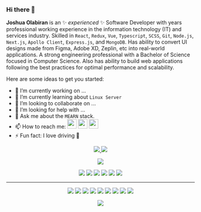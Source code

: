 ### Hi there 👋


**Joshua Olabiran** is an ✨ _experienced_ ✨ Software Developer with years professional working experience in the information technology (IT) and services industry. 
Skilled in `React`, `Redux`, `Vue`, `Typescript`, `SCSS`, `Git`, `Node.js`, `Next.js`, `Apollo Client`, `Express.js`, and `MongoDB`. Has ability to convert UI designs made from Figma, Adobe XD, Zeplin, etc into real-world applications. A strong engineering professional with a Bachelor of Science focused in Computer Science. Also has ability to build web applications following the best practices for optimal performance and scalability.

Here are some ideas to get you started:

- 🔭 I’m currently working on ...
- 🌱 I’m currently learning about `Linux Server`
- 👯 I’m looking to collaborate on ...
- 🤔 I’m looking for help with ...
- 💬 Ask me about the `MEARN` stack.
- 📫 How to reach me: <a href="https://twitter.com/Olabiranjoshua"><img src="https://img.shields.io/badge/twitter-%231DA1F2.svg?&style=for-the-badge&logo=twitter&logoColor=white" height=25></a> <a href="https://www.linkedin.com/in/joshua-olabiran-6625a3177/"><img src="https://img.shields.io/badge/linkedin-%230077B5.svg?&style=for-the-badge&logo=linkedin&logoColor=white" height=25></a> <a href="https://www.joshuaolabiran.com/"><img src="https://img.shields.io/badge/google-%23E4405F.svg?&style=for-the-badge&logo=google&logoColor=white" height=25></a> 
- ⚡ Fun fact: I love driving 🚖




<p align=center>
  <a href="https://github.com/Terabyte17">
    <img src="https://badges.pufler.dev/visits/Terabyte17/Terabyte17?style=flat-square&color=black&logo=github">
  </a>
  <a href="https://github.com/Terabyte17?tab=repositories">
    <img src="https://badges.pufler.dev/repos/Terabyte17?style=flat-square&color=black&logo=github">
  </a>
</p>
<p align="center">
<a href="https://github.com/Terabyte17"><img src="https://img.shields.io/github/followers/Terabyte17?style=social"></a>
</p>
<p align="center">
<img src="https://img.shields.io/badge/Robotics-brown"> <img src="https://img.shields.io/badge/Machine Learning-green"> <img src="https://img.shields.io/badge/Deep Learning-red"> <img src="https://img.shields.io/badge/Computer Vision-magenta"> <img src="https://img.shields.io/badge/Natural Language Processing-yellow"> <img src="https://img.shields.io/badge/Reinforcement Learning-blue"> 
</p>
<hr>
<p align="center">
<img src="https://img.shields.io/badge/React%20-%23FF6F00.svg?&style=for-the-badge&logo=React&logoColor=white" /> <img src="https://img.shields.io/badge/Node%20-%23D00000.svg?&style=for-the-badge&logo=Node&logoColor=white"/> <img src="https://img.shields.io/badge/javascript%20-%23323330.svg?&style=for-the-badge&logo=javascript&logoColor=%23F7DF1E"/> <img src="https://img.shields.io/badge/Next%20-%23E34F26.svg?&style=for-the-badge&logo=Next&logoColor=white"/> <img src="https://img.shields.io/badge/css3%20-%231572B6.svg?&style=for-the-badge&logo=css3&logoColor=white"/> <img src="https://img.shields.io/badge/python%20-%2314354C.svg?&style=for-the-badge&logo=python&logoColor=white"/> <img src="https://img.shields.io/badge/c++%20-%2300599C.svg?&style=for-the-badge&logo=c%2B%2B&ogoColor=white"/> <img src="https://img.shields.io/badge/git%20-%23F05033.svg?&style=for-the-badge&logo=git&logoColor=white"/> <img src="https://img.shields.io/badge/github%20-%23121011.svg?&style=for-the-badge&logo=github&logoColor=white"/>
</p>

<p align=center>  
  <img align=center src="https://github-readme-stats.vercel.app/api?username=Terabyte17&show_icons=true&theme=radical">
</p>
